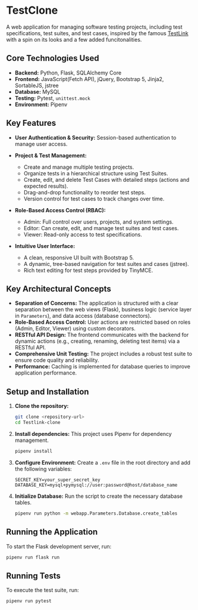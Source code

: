 # TestClone

A web application for managing software testing projects, including test specifications, test suites, and test cases, inspired by the famous [TestLink](https://testlink.org/) with a spin on its looks and a few added funcitonalities.

## Core Technologies Used

*   **Backend:** Python, Flask, SQLAlchemy Core
*   **Frontend:** JavaScript(Fetch API), jQuery, Bootstrap 5, Jinja2, SortableJS, jstree
*   **Database:** MySQL
*   **Testing:** Pytest, `unittest.mock`
*   **Environment:** Pipenv


## Key Features
*    **User Authentication & Security:**
        Session-based authentication to manage user access.

*    **Project & Test Management:**
        * Create and manage multiple testing projects.
        * Organize tests in a hierarchical structure using Test Suites.
        * Create, edit, and delete Test Cases with detailed steps (actions and expected results).
        * Drag-and-drop functionality to reorder test steps.
        * Version control for test cases to track changes over time.

*    **Role-Based Access Control (RBAC):**
        * Admin: Full control over users, projects, and system settings.
        * Editor: Can create, edit, and manage test suites and test cases.
        * Viewer: Read-only access to test specifications.

*    **Intuitive User Interface:**
        * A clean, responsive UI built with Bootstrap 5.
        * A dynamic, tree-based navigation for test suites and cases (jstree).
        * Rich text editing for test steps provided by TinyMCE.


## Key Architectural Concepts

*   **Separation of Concerns:** The application is structured with a clear separation between the web views (Flask), business logic (service layer in `Parameters`), and data access (database connectors).
*   **Role-Based Access Control:** User actions are restricted based on roles (Admin, Editor, Viewer) using custom decorators.
*   **RESTful API Design:** The frontend communicates with the backend for dynamic actions (e.g., creating, renaming, deleting test items) via a RESTful API.
*   **Comprehensive Unit Testing:** The project includes a robust test suite to ensure code quality and reliability.
*   **Performance:** Caching is implemented for database queries to improve application performance.

## Setup and Installation

1.  **Clone the repository:**
    ```bash
    git clone <repository-url>
    cd Testlink-clone
    ```

2.  **Install dependencies:**
    This project uses Pipenv for dependency management.
    ```bash
    pipenv install
    ```

3.  **Configure Environment:**
    Create a `.env` file in the root directory and add the following variables:
    ```
    SECRET_KEY=your_super_secret_key
    DATABASE_KEY=mysql+pymysql://user:password@host/database_name
    ```

4.  **Initialize Database:**
    Run the script to create the necessary database tables.
    ```bash
    pipenv run python -m webapp.Parameters.Database.create_tables
    ```

## Running the Application

To start the Flask development server, run:
```bash
pipenv run flask run
```

## Running Tests

To execute the test suite, run:
```bash
pipenv run pytest
```
